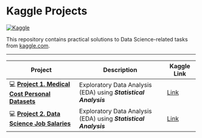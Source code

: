 # **Kaggle Projects**
[![Kaggle](https://img.shields.io/badge/Kaggle-20BEFF?style=for-the-badge&logo=Kaggle&logoColor=white)](https://www.kaggle.com/)

This repository contains practical solutions to Data Science-related tasks from [kaggle.com](https://www.kaggle.com).

---

| Project | Description | Kaggle Link|
|------------------------|--------------------------------|--------------------------------|
| 💻 [**Project 1. Medical Cost Personal Datasets**](https://github.com/akramkhal/KaggleProjects/tree/main/MedicalCosts) |Exploratory Data Analysis (EDA) using _**Statistical Analysis**_| [Link](https://www.kaggle.com/datasets/mirichoi0218/insurance)| 
| 💻 [**Project 2. Data Science Job Salaries**](https://github.com/akramkhal/KaggleProjects/tree/main/DataScieSalary) |Exploratory Data Analysis (EDA) using _**Statistical Analysis**_|[Link](https://www.kaggle.com/datasets/ruchi798/data-science-job-salaries) |
<!-- 
| 💻 [**Project 5. Ford vs Ferrari**](https://github.com/macsunmood/SkillFactory_RDS/tree/master/Project%205.%20Ford%20vs%20Ferrari)|классификация модели авто по фотографии; применены продвинутые техники обучения нейросетей: _**Transfer Learning**_, _**Fine-tuning**_, _**Image Augmentation**_, _**Test Time Augmentation**_ и др.|
| 💻 [**Project 6. Batmobile**](https://github.com/macsunmood/SkillFactory_RDS/tree/master/Project%206.%20Batmobile)|предсказание стоимости авто с использованием _**Multiple Inputs**_ нейросетей, комбинация изображений и табличных данных|
| 🔥 [**Diploma. Accent Recognizer**](https://github.com/macsunmood/SkillFactory_RDS/tree/master/Diploma.%20Accent%20Recognizer)|финальный проект: **распознаватель акцента английской речи**. Включает все этапы реализации и работающий прототип на _**Streamlit**_|
![SkillFactory Data Science](https://telegra.ph/file/db0665de16c088eb41d8e.png)
-->

